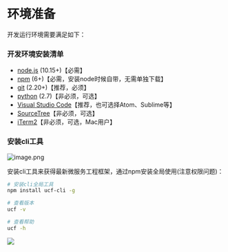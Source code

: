 # 环境准备

开发运行环境需要满足如下：

<a name="2cca199d"></a>
### 开发环境安装清单

- [node.js](https://nodejs.org/en/) (10.15+)【必需】
- [npm](https://www.npmjs.com/package/npm) (6+)【必需，安装node时候自带，无需单独下载】
- [git](https://git-scm.com/) (2.20+)【推荐，必须】
- [python](https://www.python.org/) (2.7)【非必须，可选】
- [Visual Studio Code](https://code.visualstudio.com/)【推荐，也可选择Atom、Sublime等】
- [SourceTree](https://www.sourcetreeapp.com/)【非必须，可选】
- [iTerm2](https://www.iterm2.com/)【非必须，可选，Mac用户】


<a name="21cdf459"></a>
### 安装cli工具
![image.png](https://cdn.nlark.com/yuque/0/2019/png/192735/1550629201171-d6828c27-bf0f-48e7-8cc9-11e17c8bb18a.png#align=left&display=inline&height=53&name=image.png&originHeight=56&originWidth=377&size=4577&status=done&width=358)

安装cli工具来获得最新微服务工程框架，通过npm安装全局使用(注意权限问题)：

```bash
# 安装cli全局工具
npm install ucf-cli -g

# 查看版本
ucf -v

# 查看帮助
ucf -h
```

![](https://cdn.nlark.com/yuque/0/2019/gif/192735/1548558552333-14381228-5e61-42d3-8d56-cb4b84e1e795.gif#align=left&display=inline&height=501&originHeight=501&originWidth=669&size=0&status=done&width=669)
